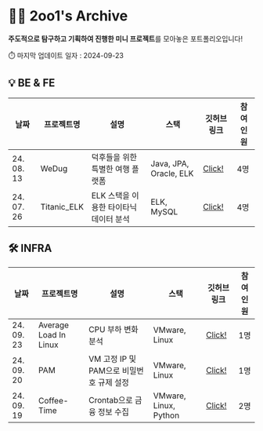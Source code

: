 # ✌🏻 2oo1's Archive

**주도적으로 탐구하고 기획하여 진행한 미니 프로젝트**를 모아놓은 포트폴리오입니다!

⏱️ 마지막 업데이트 일자 : 2024-09-23
<br>
## 💡 BE & FE
| 날짜        | 프로젝트명             | 설명                                           | 스택                    | 깃허브 링크                          | 참여인원   |
|-------------|------------------------|------------------------------------------------|-------------------------|--------------------------------------|------------|
| 24. 08. 13  | WeDug                  | 덕후들을 위한 특별한 여행 플랫폼              | Java, JPA, Oracle, ELK  | [Click!](https://github.com/B1ABOA/wedug) | 4명        |
| 24. 07. 26  | Titanic_ELK            | ELK 스택을 이용한 타이타닉 데이터 분석       | ELK, MySQL              | [Click!](https://github.com/B1ABOA/titanic_elk) | 4명        |

## 🛠 INFRA 
| 날짜        | 프로젝트명             | 설명                             | 스택                         | 깃허브 링크                          | 참여인원   |
|-------------|------------------------|----------------------------------|------------------------------|--------------------------------------|------------|
| 24. 09. 23  | Average Load In Linux  | CPU 부하 변화 분석              | VMware, Linux                | [Click!](https://github.com/2oo1s/TIL/blob/main/Own/Average-Load-In-Linux.md) | 1명        |
| 24. 09. 20  | PAM                    | VM 고정 IP 및 PAM으로 비밀번호 규제 설정 | VMware, Linux                | [Click!](https://github.com/2oo1s/TIL/blob/main/Own/Linux-PAM.md) | 1명        |
| 24. 09. 19  | Coffee-Time            | Crontab으로 금융 정보 수집     | VMware, Linux, Python       | [Click!](https://github.com/2oo1s/Coffee-Time) | 2명        |

